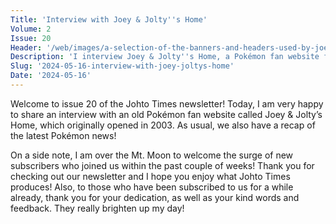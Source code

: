 ```yaml
---
Title: 'Interview with Joey & Jolty''s Home'
Volume: 2
Issue: 20
Header: '/web/images/a-selection-of-the-banners-and-headers-used-by-joey-joltys-home-during-its-time-online.png'
Description: 'I interview Joey & Jolty''s Home, a Pokémon fan website from 2003 that was used as a creative outlet, with user-submitted fan art, fanfics, and other resources. Plus a recap of the latest Pokémon news'
Slug: '2024-05-16-interview-with-joey-joltys-home'
Date: '2024-05-16'
---
```

Welcome to issue 20 of the Johto Times newsletter! Today, I am very happy to share an interview with an old Pokémon fan website called Joey & Jolty’s Home, which originally opened in 2003. As usual, we also have a recap of the latest Pokémon news!

On a side note, I am over the Mt. Moon to welcome the surge of new subscribers who joined us within the past couple of weeks! Thank you for checking out our newsletter and I hope you enjoy what Johto Times produces! Also, to those who have been subscribed to us for a while already, thank you for your dedication, as well as your kind words and feedback. They really brighten up my day!